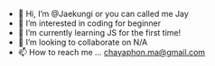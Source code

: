 - 👋 Hi, I’m @Jaekungi or you can called me Jay
- 👀 I’m interested in coding for beginner
- 🌱 I’m currently learning JS for the first time!
- 💞️ I’m looking to collaborate on N/A
- 📫 How to reach me ... chayaphon.ma@gmail.com

<!---
Jaekungi/Jaekungi is a ✨ special ✨ repository because its `README.md` (this file) appears on your GitHub profile.
You can click the Preview link to take a look at your changes.
--->

